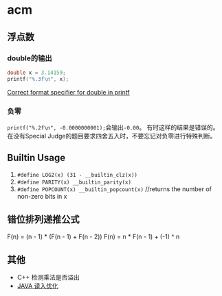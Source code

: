 ﻿# acm


## 浮点数

### double的输出

```cpp
double x = 3.14159;
printf("%.3f\n", x);
```

[Correct format specifier for double in printf](http://stackoverflow.com/questions/4264127/correct-format-specifier-for-double-in-printf)


### 负零
`printf("%.2f\n", -0.0000000001);`会输出`-0.00`。
有时这样的结果是错误的。在没有Special Judge的题目要求四舍五入时，不要忘记对负零进行特殊判断。


## Builtin Usage

1. `#define LOG2(x) (31 - __builtin_clz(x))`
2. `#define PARITY(x) __builtin_parity(x)`
3. `#define POPCOUNT(x) __builtin_popcount(x)`  //returns the number of non-zero bits in x



## 错位排列递推公式
F(n) = (n - 1) * (F(n - 1) + F(n - 2))
F(n) = n * F(n - 1) + (-1) ^ n



## 其他

- C++ 检测乘法是否溢出
- [JAVA 读入优化](http://www.tuicool.com/articles/VZ32a2i)



